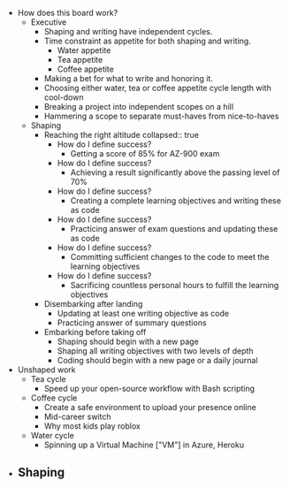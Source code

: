 - How does this board work?
	- Executive
		- Shaping and writing have independent cycles.
		- Time constraint as appetite for both shaping and writing.
			- Water appetite
			- Tea appetite
			- Coffee appetite
		- Making a bet for what to write and honoring it.
		- Choosing either water, tea or coffee appetite cycle length with cool-down
		- Breaking a project into independent scopes on a hill
		- Hammering a scope to separate must-haves from nice-to-haves
	- Shaping
		- Reaching the right altitude
		  collapsed:: true
			- How do I define success?
				- Getting a score of 85% for AZ-900 exam
			- How do I define success?
				- Achieving a result significantly above the passing level of 70%
			- How do I define success?
				- Creating a complete learning objectives and writing these as code
			- How do I define success?
				- Practicing answer of exam questions and updating these as code
			- How do I define success?
				- Committing sufficient changes to the code to meet the learning objectives
			- How do I define success?
				- Sacrificing countless personal hours to fulfill the learning objectives
		- Disembarking after landing
			- Updating at least one writing objective as code
			- Practicing answer of summary questions
		- Embarking before taking off
			- Shaping should begin with a new page
			- Shaping all writing objectives with two levels of depth
			- Coding should begin with a new page or a daily journal
- Unshaped work
	- Tea cycle
		- Speed up your open-source workflow with Bash scripting
	- Coffee cycle
		- Create a safe environment to upload your presence online
		- Mid-career switch
		- Why most kids play roblox
	- Water cycle
		- Spinning up a Virtual Machine ["VM"] in Azure, Heroku
- Shaping
	-